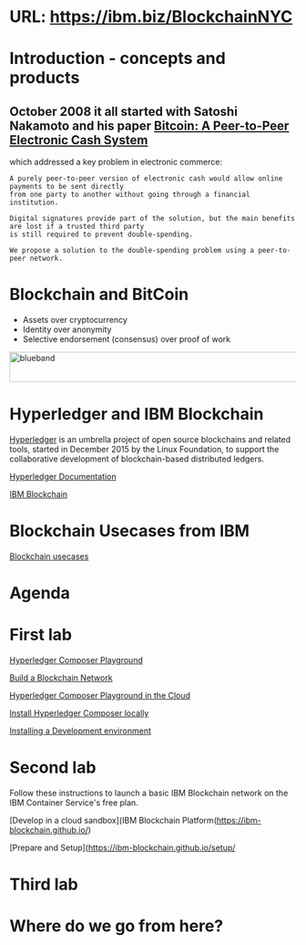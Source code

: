 # URL: https://ibm.biz/BlockchainNYC

# Introduction - concepts and products
## October 2008 it all started with Satoshi Nakamoto and his paper [Bitcoin: A Peer-to-Peer Electronic Cash System](https://bitcoin.org/bitcoin.pdf) 
which addressed a key problem in electronic commerce:
~~~
A purely peer-to-peer version of electronic cash would allow online payments to be sent directly 
from one party to another without going through a financial institution. 

Digital signatures provide part of the solution, but the main benefits are lost if a trusted third party 
is still required to prevent double-spending.

We propose a solution to the double-spending problem using a peer-to-peer network.
~~~

# Blockchain and BitCoin

* Assets over cryptocurrency
* Identity over anonymity
* Selective endorsement (consensus) over proof of work

<img src="https://farm5.staticflickr.com/4503/37148677233_71edc5a37b_o.png" width="1041" height="53" alt="blueband">

# Hyperledger and IBM Blockchain

[Hyperledger](http://hyperledger.org/) is an umbrella project of open source blockchains and related tools, started in December 2015 by the Linux Foundation, to support the collaborative development of blockchain-based distributed ledgers.

[Hyperledger Documentation](https://hyperledger-fabric.readthedocs.io/en/release/)


[IBM Blockchain](https://developer.ibm.com/code/technologies/blockchain/)

# Blockchain Usecases from IBM
[Blockchain usecases](https://www.ibm.com/blockchain/use-cases/)

# Agenda

# First lab
[Hyperledger Composer Playground](https://composer-playground.mybluemix.net/login)


[Build a Blockchain Network](https://developer.ibm.com/code/patterns/build-a-blockchain-network/)

[Hyperledger Composer Playground in the Cloud](https://composer-playground.mybluemix.net/login)

[Install Hyperledger Composer locally](https://hyperledger.github.io/composer/installing/using-playground-locally.html)

[Installing a Development environment](https://hyperledger.github.io/composer/installing/development-tools.html)

# Second lab
Follow these instructions to launch a basic IBM Blockchain network on the IBM Container Service's free plan. 

[Develop in a cloud sandbox](IBM Blockchain Platform(https://ibm-blockchain.github.io/)

[Prepare and Setup](https://ibm-blockchain.github.io/setup/

# Third lab

# Where do we go from here?
